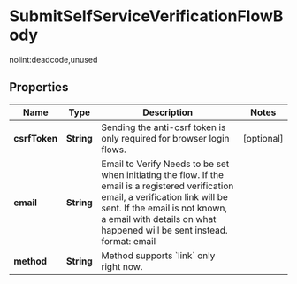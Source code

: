 

# SubmitSelfServiceVerificationFlowBody

nolint:deadcode,unused

## Properties

Name | Type | Description | Notes
------------ | ------------- | ------------- | -------------
**csrfToken** | **String** | Sending the anti-csrf token is only required for browser login flows. |  [optional]
**email** | **String** | Email to Verify  Needs to be set when initiating the flow. If the email is a registered verification email, a verification link will be sent. If the email is not known, a email with details on what happened will be sent instead.  format: email | 
**method** | **String** | Method supports &#x60;link&#x60; only right now. | 




